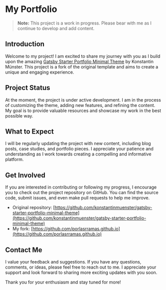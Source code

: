 # My Portfolio

> **Note:** This project is a work in progress. Please bear with me as I continue to develop and add content.

## Introduction

Welcome to my project! I am excited to share my journey with you as I build upon the amazing [Gatsby Starter Portfolio Minimal Theme](https://www.gatsbyjs.com/starters/konstantinmuenster/gatsby-starter-portfolio-minimal-theme) by Konstantin Münster. This project is a fork of the original template and aims to create a unique and engaging experience.

## Project Status

At the moment, the project is under active development. I am in the process of customizing the theme, adding new features, and refining the content. My goal is to provide valuable resources and showcase my work in the best possible way.

## What to Expect

I will be regularly updating the project with new content, including blog posts, case studies, and portfolio pieces. I appreciate your patience and understanding as I work towards creating a compelling and informative platform.

## Get Involved

If you are interested in contributing or following my progress, I encourage you to check out the project repository on GitHub. You can find the source code, submit issues, and even make pull requests to help me improve.

- Original repository: [https://github.com/konstantinmuenster/gatsby-starter-portfolio-minimal-theme](https://github.com/konstantinmuenster/gatsby-starter-portfolio-minimal-theme)
- My fork: [https://github.com/porlasrramas.github.io](https://github.com/porlasrramas.github.io)

## Contact Me

I value your feedback and suggestions. If you have any questions, comments, or ideas, please feel free to reach out to me. I appreciate your support and look forward to sharing more exciting updates with you soon.

Thank you for your enthusiasm and stay tuned for more!

